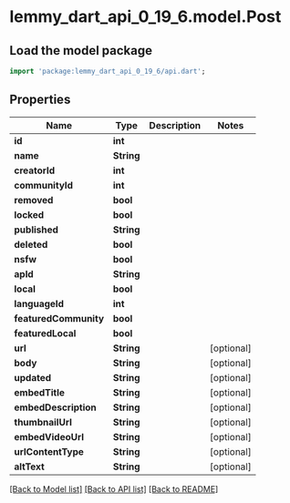 # lemmy_dart_api_0_19_6.model.Post

## Load the model package
```dart
import 'package:lemmy_dart_api_0_19_6/api.dart';
```

## Properties
Name | Type | Description | Notes
------------ | ------------- | ------------- | -------------
**id** | **int** |  | 
**name** | **String** |  | 
**creatorId** | **int** |  | 
**communityId** | **int** |  | 
**removed** | **bool** |  | 
**locked** | **bool** |  | 
**published** | **String** |  | 
**deleted** | **bool** |  | 
**nsfw** | **bool** |  | 
**apId** | **String** |  | 
**local** | **bool** |  | 
**languageId** | **int** |  | 
**featuredCommunity** | **bool** |  | 
**featuredLocal** | **bool** |  | 
**url** | **String** |  | [optional] 
**body** | **String** |  | [optional] 
**updated** | **String** |  | [optional] 
**embedTitle** | **String** |  | [optional] 
**embedDescription** | **String** |  | [optional] 
**thumbnailUrl** | **String** |  | [optional] 
**embedVideoUrl** | **String** |  | [optional] 
**urlContentType** | **String** |  | [optional] 
**altText** | **String** |  | [optional] 

[[Back to Model list]](../README.md#documentation-for-models) [[Back to API list]](../README.md#documentation-for-api-endpoints) [[Back to README]](../README.md)


